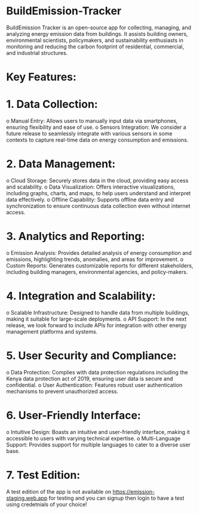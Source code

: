 # BuildEmission-Tracker
BuildEmission Tracker is an open-source app for collecting, managing, and analyzing energy emission data from buildings. It assists building owners, environmental scientists, policymakers, and sustainability enthusiasts in monitoring and reducing the carbon footprint of residential, commercial, and industrial structures.

# Key Features:
# 1.	Data Collection:
o	Manual Entry: Allows users to manually input data via smartphones, ensuring flexibility and ease of use.
o	Sensors Integration: We consider a future release to seamlessly integrate with various sensors in some contexts to capture real-time data on energy consumption and emissions.

# 2.	Data Management:
o	Cloud Storage: Securely stores data in the cloud, providing easy access and scalability.
o	Data Visualization: Offers interactive visualizations, including graphs, charts, and maps, to help users understand and interpret data effectively.
o	Offline Capability: Supports offline data entry and synchronization to ensure continuous data collection even without internet access.

# 3.	Analytics and Reporting:
o	Emission Analysis: Provides detailed analysis of energy consumption and emissions, highlighting trends, anomalies, and areas for improvement.
o	Custom Reports: Generates customizable reports for different stakeholders, including building managers, environmental agencies, and policy-makers.

# 4.	Integration and Scalability:
o	Scalable Infrastructure: Designed to handle data from multiple buildings, making it suitable for large-scale deployments.
o	API Support: In the next release, we look forward to include APIs for integration with other energy management platforms and systems.

# 5.	User Security and Compliance:
o	Data Protection: Complies with data protection regulations including the Kenya data protection act of 2019, ensuring user data is secure and confidential.
o	User Authentication: Features robust user authentication mechanisms to prevent unauthorized access.

# 6.	User-Friendly Interface:
o	Intuitive Design: Boasts an intuitive and user-friendly interface, making it accessible to users with varying technical expertise.
o	Multi-Language Support: Provides support for multiple languages to cater to a diverse user base.

# 7. Test Edition:
A test edition of the app is not available on https://emission-staging.web.app for testing and you can signup then login to have a test using credetnials of your choice!

